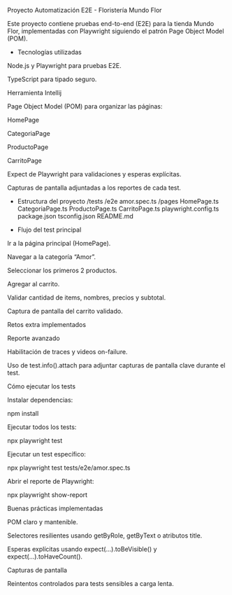 Proyecto Automatización E2E - Floristería Mundo Flor

Este proyecto contiene pruebas end-to-end (E2E) para la tienda Mundo Flor, implementadas con Playwright siguiendo el patrón Page Object Model (POM).

* Tecnologías utilizadas

Node.js y Playwright para pruebas E2E.

TypeScript para tipado seguro.

Herramienta
Intellij

Page Object Model (POM) para organizar las páginas:

HomePage

CategoriaPage

ProductoPage

CarritoPage

Expect de Playwright para validaciones y esperas explícitas.

Capturas de pantalla adjuntadas a los reportes de cada test.

* Estructura del proyecto
/tests
/e2e
amor.spec.ts
/pages
HomePage.ts
CategoriaPage.ts
ProductoPage.ts
CarritoPage.ts
playwright.config.ts
package.json
tsconfig.json
README.md

* Flujo del test principal

Ir a la página principal (HomePage).

Navegar a la categoría “Amor”.

Seleccionar los primeros 2 productos.

Agregar al carrito.

Validar cantidad de items, nombres, precios y subtotal.

Captura de pantalla del carrito validado.

Retos extra implementados

Reporte avanzado

Habilitación de traces y videos on-failure.

Uso de test.info().attach para adjuntar capturas de pantalla clave durante el test.

Cómo ejecutar los tests

Instalar dependencias:

npm install


Ejecutar todos los tests:

npx playwright test


Ejecutar un test específico:

npx playwright test tests/e2e/amor.spec.ts


Abrir el reporte de Playwright:

npx playwright show-report

Buenas prácticas implementadas

POM claro y mantenible.

Selectores resilientes usando getByRole, getByText o atributos title.

Esperas explícitas usando expect(...).toBeVisible() y expect(...).toHaveCount().

Capturas de pantalla

Reintentos controlados para tests sensibles a carga lenta.
